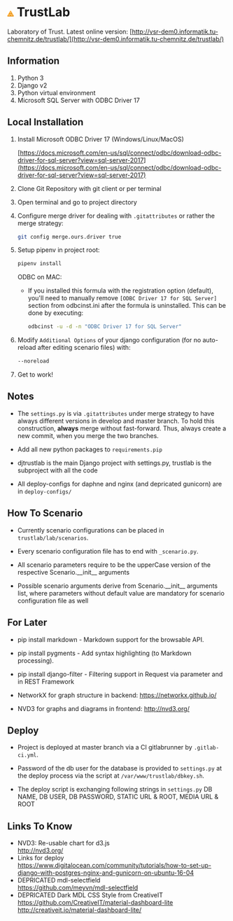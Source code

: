 # <img src="/logos/atlas_orange.svg" alt="aTLAS orange" width="3%" height="3%"> TrustLab

Laboratory of Trust. Latest online version: [http://vsr-dem0.informatik.tu-chemnitz.de/trustlab/](http://vsr-dem0.informatik.tu-chemnitz.de/trustlab/)

## Information
1. Python 3
2. Django v2
3. Python virtual environment
4. Microsoft SQL Server with ODBC Driver 17

## Local Installation
1. Install Microsoft ODBC Driver 17 (Windows/Linux/MacOS)

	[https://docs.microsoft.com/en-us/sql/connect/odbc/download-odbc-driver-for-sql-server?view=sql-server-2017](https://docs.microsoft.com/en-us/sql/connect/odbc/download-odbc-driver-for-sql-server?view=sql-server-2017)
2. Clone Git Repository with git client or per terminal
3. Open terminal and go to project directory
4. Configure merge driver for dealing with ``.gitattributes`` or rather the merge strategy:
    ```bash
    git config merge.ours.driver true
    ```

5. Setup pipenv in project root:
    ```bash
    pipenv install
    ```
   ODBC on MAC:
    - If you installed this formula with the registration option (default), you'll need to manually remove
    ``[ODBC Driver 17 for SQL Server]`` section from odbcinst.ini after the formula is uninstalled.
    This can be done by executing:
        ```bash
        odbcinst -u -d -n "ODBC Driver 17 for SQL Server"
        ```
        
7. Modify ``Additional Options`` of your django configuration (for no auto-reload after editing scenario files) with:
    ```bash
    --noreload
    ```

7. Get to work! 

## Notes

- The ``settings.py`` is via ``.gitattributes`` under merge strategy to have always different versions in develop and master branch. To hold this construction, **always** merge without fast-forward. Thus, always create a new commit, when you merge the two branches.

- Add all new python packages to ``requirements.pip`` 

- djtrustlab is the main Django project with settings.py, trustlab is the subproject with all the code

- All deploy-configs for daphne and nginx (and depricated gunicorn) are in ``deploy-configs/``



## How To Scenario

- Currently scenario configurations can be placed in ``trustlab/lab/scenarios``.

- Every scenario configuration file has to end with ``_scenario.py``.

- All scenario parameters require to be the upperCase version of the respective Scenario.\_\_init\_\_ arguments

- Possible scenario arguments derive from Scenario.\_\_init\_\_ arguments list, where parameters without default value are mandatory for scenario configuration file as well

## For Later

- pip install markdown \- Markdown support for the browsable API.

- pip install pygments \- Add syntax highlighting (to Markdown processing).

- pip install django-filter \- Filtering support in Request via parameter and in REST Framework

- NetworkX for graph structure in backend: https://networkx.github.io/

- NVD3 for graphs and diagrams in frontend: http://nvd3.org/

## Deploy

- Project is deployed at master branch via a CI gitlabrunner by ``.gitlab-ci.yml``.

- Password of the db user for the database is provided to ``settings.py`` at the deploy process via the script at ``/var/www/trustlab/dbkey.sh``.

- The deploy script is exchanging following strings in ``settings.py``
DB NAME, DB USER, DB PASSWORD, STATIC URL & ROOT, MEDIA URL & ROOT

## Links To Know

* NVD3: Re-usable chart for d3.js \
http://nvd3.org/
* Links for deploy \
https://www.digitalocean.com/community/tutorials/how-to-set-up-django-with-postgres-nginx-and-gunicorn-on-ubuntu-16-04
* DEPRICATED mdl-selectfield \
 https://github.com/meyvn/mdl-selectfield
* DEPRICATED Dark MDL CSS Style from CreativeIT \
https://github.com/CreativeIT/material-dashboard-lite http://creativeit.io/material-dashboard-lite/



<!-- Identifiers, in alphabetical order -->
[atlas-logo-orange]: /logos/atlas_orange.svg


